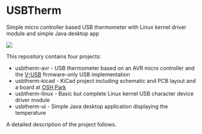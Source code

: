 # USBTherm
Simple micro controller based USB thermometer with Linux kernel driver module and simple Java desktop app

<img src="http://luniks.net/usbtherm/screens/USBTherm.png"/>

This repository contains four projects:

* usbtherm-avr - USB thermometer based on an AVR micro controller and the <a href="https://github.com/obdev/v-usb">V-USB</a> firmware-only USB implementation
* usbtherm-kicad - KiCad project including schematic and PCB layout and a board at <a href="https://oshpark.com/shared_projects/ln73noyo">OSH Park</a>
* usbtherm-linux - Basic but complete Linux kernel USB character device driver module
* usbtherm-ui - Simple Java desktop application displaying the temperature

A detailed description of the project follows.
